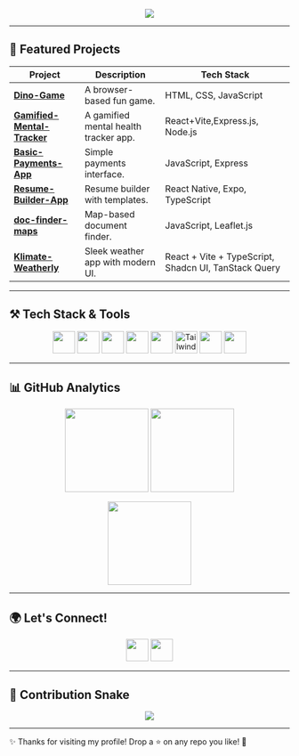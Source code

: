 <!-- Typing SVG -->
<p align="center">
  <img src="https://readme-typing-svg.herokuapp.com?size=24&center=true&vCenter=true&width=600&lines=Hi+I'm+Mayank+Agrawal!;Web+Developer+%7C+JavaScript+%7C+TypeScript;Building+cool+projects+with+React+%26+Vite;Always+learning+new+techs+🚀" />
</p>

---

## 🌟 Featured Projects

| Project | Description | Tech Stack |
|--------|-------------|------------|
| [**Dino-Game**](https://github.com/hazelmayank/Dino-Game) | A browser-based fun game. | HTML, CSS, JavaScript |
| [**Gamified-Mental-Tracker**](https://github.com/hazelmayank/gamified-mental-tracker) | A gamified mental health tracker app. | React+Vite,Express.js, Node.js |
| [**Basic-Payments-App**](https://github.com/hazelmayank/basic-payments-app) | Simple payments interface. | JavaScript, Express |
| [**Resume-Builder-App**](https://github.com/hazelmayank/Resume-Builder-App) | Resume builder with templates. | React Native, Expo, TypeScript |
| [**doc-finder-maps**](https://github.com/hazelmayank/doc-finder-maps) | Map-based document finder. | JavaScript, Leaflet.js |
| [**Klimate-Weatherly**](https://github.com/hazelmayank/klimate-weatherly) | Sleek weather app with modern UI. | React + Vite + TypeScript, Shadcn UI, TanStack Query |

---

## ⚒️ Tech Stack & Tools

<p align="center">
  <!-- Core -->
  <img src="https://cdn.jsdelivr.net/gh/devicons/devicon/icons/javascript/javascript-original.svg" width="40" height="40"/>
  <img src="https://cdn.jsdelivr.net/gh/devicons/devicon/icons/typescript/typescript-original.svg" width="40" height="40"/>
  <img src="https://cdn.jsdelivr.net/gh/devicons/devicon/icons/react/react-original.svg" width="40" height="40"/>
  <img src="https://cdn.jsdelivr.net/gh/devicons/devicon/icons/vitejs/vitejs-original.svg" width="40" height="40"/>
  <!-- Styling -->
  <img src="https://cdn.jsdelivr.net/gh/devicons/devicon/icons/css3/css3-original.svg" width="40" height="40"/>
  <img src="https://skillicons.dev/icons?i=tailwind" width="40" height="40" alt="Tailwind"/>
  <!-- Tools -->
  <img src="https://cdn.jsdelivr.net/gh/devicons/devicon/icons/git/git-original.svg" width="40" height="40"/>
  <img src="https://cdn.jsdelivr.net/gh/devicons/devicon/icons/github/github-original.svg" width="40" height="40"/>
</p>

---

## 📊 GitHub Analytics

<p align="center">
  <img src="https://github-readme-stats.vercel.app/api?username=hazelmayank&show_icons=true&theme=radical" height="150" />
  <img src="https://github-readme-streak-stats.herokuapp.com/?user=hazelmayank&theme=radical" height="150" />
</p>

<p align="center">
  <img src="https://github-readme-stats.vercel.app/api/top-langs/?username=hazelmayank&layout=compact&theme=radical" height="150" />
</p>

---

## 🌍 Let's Connect!

<p align="center">
  <a href="https://github.com/hazelmayank"><img src="https://skillicons.dev/icons?i=github" height="40"/></a>
  <a href="https://surl.lt/scyvnx"><img src="https://skillicons.dev/icons?i=linkedin" height="40"/></a>
  
</p>

---

## 🐍 Contribution Snake

<p align="center">
  <img src="https://github.com/hazelmayank/hazelmayank/blob/output/github-contribution-grid-snake.svg" />
</p>

---
✨ Thanks for visiting my profile! Drop a ⭐ on any repo you like! 🚀
